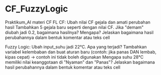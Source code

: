 # CF_FuzzyLogic
Praktikum_AI materi CF FL
CF:
Ubah nilai CF gejala dan amati perubahan hasil
Tambahkan 5 gejala baru seperti dengan nilai CF.
Jika "demam" diubah jadi 0.2, bagaimana hasilnya? Mengapa?
Jelaskan bagaimana hasil perubahannya  dalam bentuk komentar atau teks cell

Fuzzy Logic:
Ubah input_suhu jadi 22°C. Apa yang terjadi?
Tambahkan variabel kelembaban dan buat aturan baru (contoh: jika panas DAN lembab, kipas cepat) -> contoh ini tidak boleh digunakan
Mengapa suhu 28°C memiliki nilai keanggotaan di "Nyaman" dan "Panas"?
Jelaskan bagaimana hasil perubahannya dalam bentuk komentar atau teks cell

